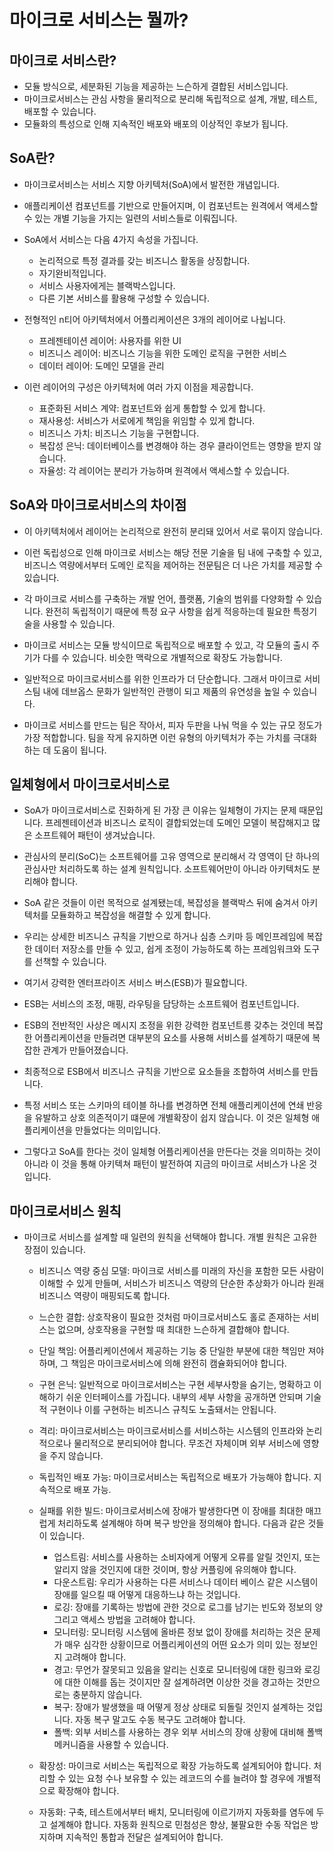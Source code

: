 # 마이크로 서비스는 뭘까?

## 마이크로 서비스란?
* 모듈 방식으로, 세분화된 기능을 제공하는 느슨하게 결합된 서비스입니다.
* 마이크로서비스는 관심 사항을 물리적으로 분리해 독립적으로 설계, 개발, 테스트, 배포할 수 있습니다.
* 모듈화의 특성으로 인해 지속적인 배포와 배포의 이상적인 후보가 됩니다.

## SoA란?
* 마이크로서비스는 서비스 지향 아키텍처(SoA)에서 발전한 개념입니다.
* 애플리케이션 컴포넌트를 기반으로 만들어지며, 이 컴포넌트는 원격에서 액세스할 수 있는 개별 기능을 가지는 일련의 서비스들로 이뤄집니다.

* SoA에서 서비스는 다음 4가지 속성을 가집니다.
    * 논리적으로 특정 결과를 갖는 비즈니스 활동을 상징합니다.
    * 자기완비적입니다.
    * 서비스 사용자에게는 블랙박스입니다.
    * 다른 기본 서비스를 활용해 구성할 수 있습니다.

* 전형적인 n티어 아키텍처에서 어플리케이션은 3개의 레이어로 나뉩니다.
    * 프레젠테이션 레이어: 사용자를 위한 UI
    * 비즈니스 레이어: 비즈니스 기능을 위한 도메인 로직을 구현한 서비스
    * 데이터 레이어: 도메인 모델을 관리

* 이런 레이어의 구성은 아키텍처에 여러 가지 이점을 제공합니다.
    * 표준화된 서비스 계약: 컴포넌트와 쉽게 통합할 수 있게 합니다.
    * 재사용성: 서비스가 서로에게 책임을 위임할 수 있게 합니다.
    * 비즈니스 가치: 비즈니스 기능을 구현합니다.
    * 복잡성 은닉: 데이터베이스를 변경해야 하는 경우 클라이언트는 영향을 받지 않습니다.
    * 자율성: 각 레이어는 분리가 가능하며 원격에서 액세스할 수 있습니다.

## SoA와 마이크로서비스의 차이점
* 이 아키텍처에서 레이어는 논리적으로 완전히 분리돼 있어서 서로 묶이지 않습니다.

* 이런 독립성으로 인해 마이크로 서비스는 해당 전문 기술을 팀 내에 구축할 수 있고, 비즈니스 역량에서부터 도메인 로직을 제어하는 전문팀은 더 나은 가치를 제공할 수 있습니다.
* 각 마이크로 서비스를 구축하는 개발 언어, 플랫폼, 기술의 범위를 다양화할 수 있습니다. 완전히 독립적이기 때문에 특정 요구 사항을 쉽게 적응하는데 필요한 특정기술을 사용할 수 있습니다.
* 마이크로 서비스는 모듈 방식이므로 독립적으로 배포할 수 있고, 각 모듈의 출시 주기가 다를 수 있습니다. 비슷한 맥락으로 개별적으로 확장도 가능합니다.

* 일반적으로 마이크로서비스를 위한 인프라가 더 단순합니다. 그래서 마이크로 서비스팀 내에 데브옵스 문화가 일반적인 관행이 되고 제품의 유연성을 높일 수 있습니다.
* 마이크로 서비스를 만드는 팀은 작아서, 피자 두판을 나눠 먹을 수 있는 규모 정도가 가장 적합합니다. 팀을 작게 유지하면 이런 유형의 아키텍처가 주는 가치를 극대화하는 데 도움이 됩니다.

## 일체형에서 마이크로서비스로
* SoA가 마이크로서비스로 진화하게 된 가장 큰 이유는 일체형이 가지는 문제 때문입니다. 프레젠테이션과 비즈니스 로직이 결합되었는데 도메인 모델이 복잡해지고 많은 소프트웨어 패턴이 생겨났습니다.
* 관심사의 분리(SoC)는 소프트웨어를 고유 영역으로 분리해서 각 영역이 단 하나의 관심사만 처리하도록 하는 설계 원칙입니다. 소프트웨어만이 아니라 아키텍처도 분리해야 합니다.
* SoA 같은 것들이 이런 목적으로 설계됐는데, 복잡성을 블랙박스 뒤에 숨겨서 아키텍처를 모듈화하고 복잡성을 해결할 수 있게 합니다.

* 우리는 상세한 비즈니스 규칙을 기반으로 하거나 심층 스키마 등 메인프레임에 복잡한 데이터 저장소를 만들 수 있고, 쉽게 조정이 가능하도록 하는 프레임워크와 도구를 선책할 수 있습니다. 
* 여기서 강력한 엔터프라이즈 서비스 버스(ESB)가 필요합니다.

* ESB는 서비스의 조정, 매핑, 라우팅을 담당하는 소프트웨어 컴포넌트입니다.

* ESB의 전반적인 사상은 메시지 조정을 위한 강력한 컴포넌트릉 갖추는 것인데 복잡한 어플리케이션을 만들려면 대부분의 요소를 사용해 서비스를 설계하기 때문에 복잡한 관계가 만들어졌습니다.
* 최종적으로 ESB에서 비즈니스 규칙을 기반으로 요소들을 조합하여 서비스를 만듭니다. 

* 특정 서비스 또는 스키마의 테이블 하나를 변경하면 전체 애플리케이션에 연쇄 반응을 유발하고 상호 의존적이기 떄문에 개별확장이 쉽지 않습니다. 이 것은 일체형 애플리케이션을 만들었다는 의미입니다.

* 그렇다고 SoA를 한다는 것이 일체형 어플리케이션을 만든다는 것을 의미하는 것이 아니라 이 것을 통해 아키텍쳐 패턴이 발전하여 지금의 마이크로 서비스가 나온 것입니다.

## 마이크로서비스 원칙
* 마이크로 서비스를 설계할 때 일련의 원칙을 선택해야 합니다. 개별 원칙은 고유한 장점이 있습니다.

    * 비즈니스 역량 중심 모델: 마이크로 서비스를 미래의 자신을 포함한 모든 사람이 이해할 수 있게 만들며, 서비스가 비즈니스 역량의 단순한 추상화가 아니라 원래 비즈니스 역량이 매핑되도록 합니다.

    * 느슨한 결합: 상호작용이 필요한 것처럼 마이크로서비스도 홀로 존재하는 서비스는 없으며, 상호작용을 구현할 때 최대한 느슨하게 결합해야 합니다.

    * 단일 책임: 어플리케이션에서 제공하는 기능 중 단일한 부분에 대한 책임만 져야 하며, 그 책임은 마이크로서비스에 의해 완전히 캠슐화되어야 합니다.

    * 구현 은닉: 일반적으로 마이크로서비스는 구현 세부사항을 숨기는, 명확하고 이해하기 쉬운 인터페이스를 가집니다. 내부의 세부 사항을 공개하면 안되며 기술적 구현이나 이를 구현하는 비즈니스 규칙도 노출돼서는 안됩니다.

    * 격리: 마이크로서비스는 마이크로서비스를 서비스하는 시스템의 인프라와 논리적으로나 물리적으로 분리되어야 합니다. 무조건 자체이며 외부 서비스에 영향을 주지 않습니다.

    * 독립적인 배포 가능: 마이크로서비스는 독립적으로 배포가 가능해야 합니다. 지속적으로 배포 가능.

    * 실패를 위한 빌드: 마이크로서비스에 장애가 발생한다면 이 장애를 최대한 매끄럽게 처리하도록 설계해야 하며 복구 방안을 정의해야 합니다. 다음과 같은 것들이 있습니다.
        * 업스트림: 서비스를 사용하는 소비자에게 어떻게 오류를 알릴 것인지, 또는 알리지 않을 것인지에 대한 것이며, 항상 커플링에 유의해야 합니다.
        * 다운스트림: 우리가 사용하는 다른 서비스나 데이터 베이스 같은 시스템이 장애를 일으킬 때 어떻게 대응하느냐 하는 것입니다.
        * 로깅: 장애를 기록하는 방법에 관한 것으로 로그를 남기는 빈도와 정보의 양 그리고 액세스 방법을 고려해야 합니다.
        * 모니터링: 모니터링 시스템에 올바른 정보 없이 장애를 처리하는 것은 문제가 매우 심각한 상황이므로 어플리케이션의 어떤 요소가 의미 있는 정보인지 고려해야 합니다.
        * 경고: 무언가 잘못되고 있음을 알리는 신호로 모니터링에 대한 링크와 로깅에 대한 이해를 돕는 것이지만 잘 설계하려면 이상한 것을 경고하는 것만으로는 충분하지 않습니다.
        * 복구: 장애가 발생했을 때 어떻게 정상 상태로 되돌릴 것인지 설계하는 것입니다. 자동 복구 말고도 수동 복구도 고려해야 합니다.
        * 폴백: 외부 서비스를 사용하는 경우 외부 서비스의 장애 상황에 대비해 폴백 메커니즘을 사용할 수 있습니다.

    * 확장성: 마이크로 서비스는 독립적으로 확장 가능하도록 설계되어야 합니다. 처리할 수 있는 요청 수나 보유할 수 있는 레코드의 수를 늘려야 할 경우에 개별적으로 확장해야 합니다.

    * 자동화: 구축, 테스트에서부터 배치, 모니터링에 이르기까지 자동화를 염두에 두고 설계해야 합니다. 자동화 원칙으로 민첨성은 향상, 불팔요한 수동 작업은 방지하며 지속적인 통합과 전달은 설계되어야 합니다.

